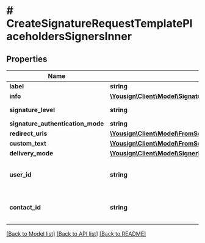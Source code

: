 # # CreateSignatureRequestTemplatePlaceholdersSignersInner

## Properties

Name | Type | Description | Notes
------------ | ------------- | ------------- | -------------
**label** | **string** |  |
**info** | [**\Yousign\Client\Model\SignatureRequestPlaceholderSignerSubstituteFromInfoInputInfo**](SignatureRequestPlaceholderSignerSubstituteFromInfoInputInfo.md) |  |
**signature_level** | **string** |  | [optional] [default to 'electronic_signature']
**signature_authentication_mode** | **string** |  | [optional]
**redirect_urls** | [**\Yousign\Client\Model\FromScratch1RedirectUrls**](FromScratch1RedirectUrls.md) |  | [optional]
**custom_text** | [**\Yousign\Client\Model\FromScratch1CustomText**](FromScratch1CustomText.md) |  | [optional]
**delivery_mode** | [**\Yousign\Client\Model\SignerDeliveryMode**](SignerDeliveryMode.md) |  | [optional]
**user_id** | **string** | Create signer from an existing user |
**contact_id** | **string** | Create signer from an existing contact |

[[Back to Model list]](../../README.md#models) [[Back to API list]](../../README.md#endpoints) [[Back to README]](../../README.md)
